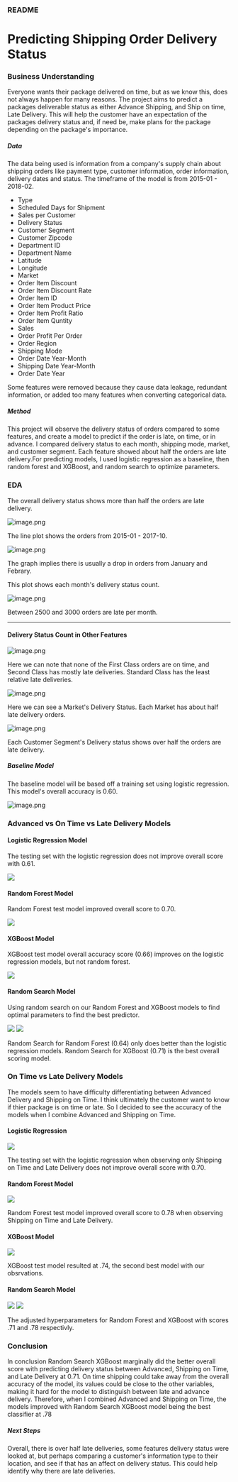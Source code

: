 ### README

# Predicting Shipping Order Delivery Status

### Business Understanding

Everyone wants their package delivered on time, but as we know this, does not always happen for many reasons. The project aims to predict a packages deliverable status as either Advance Shipping, and Ship on time, Late Delivery. This will help the customer have an expectation of the packages delivery status and, if need be, make plans for the package depending on the package's importance. 

##### Data

The data being used is information from a company's supply chain about shipping orders like payment type, customer information, order information, delivery dates and status. The timeframe of the model is from 2015-01 - 2018-02.

- Type
- Scheduled Days for Shipment
- Sales per Customer
- Delivery Status
- Customer Segment
- Customer Zipcode
- Department ID
- Department Name
- Latitude
- Longitude
- Market
- Order Item Discount
- Order Item Discount Rate
- Order Item ID
- Order Item Product Price
- Order Item Profit Ratio
- Order Item Quntity 
- Sales
- Order Profit Per Order
- Order Region
- Shipping Mode
- Order Date Year-Month
- Shipping Date Year-Month
- Order Date Year

Some features were removed because they cause data leakage, redundant information, or added too many features when converting categorical data. 

##### Method

This project will observe the delivery status of orders compared to some features, and create a model to predict if the order is late, on time, or in advance. I compared delivery status to each month, shipping mode, market, and customer segment. Each feature showed about half the orders are late delivery.For predicting models, I used logistic regression as a baseline, then random forest and XGBoost, and random search to optimize parameters. 

### EDA

The overall delivery status shows more than half the orders are late delivery. 

![image.png](img/eda_img/delivery_status_percent.png)

The line plot shows the orders from 2015-01 - 2017-10. 

![image.png](img/eda_img/delivery_status_line_plot.png)

The graph implies there is usually a drop in orders from January and Febrary.

This plot shows each month's delivery status count. 

![image.png](img/eda_img/monthly_delivery_status.png)

Between 2500 and 3000 orders are late per month. 

***

#### Delivery Status Count in Other Features

![image.png](img/eda_img/shipping_mode_delivery_status.png)

Here we can note that none of the First Class orders are on time, and Second Class has mostly late deliveries. Standard Class has the least relative late deliveries. 

![image.png](img/eda_img/market_delivery_status.png)

Here we can see a Market's Delivery Status. Each Market has about half late delivery orders. 

![image.png](img/eda_img/customer_segment_delivery_status.png)

Each Customer Segment's Delivery status shows over half the orders are late delivery. 

##### Baseline Model

The baseline model will be based off a training set using logistic regression. This model's overall accuracy is 0.60.

![image.png](img/model_img/lr_train_conf_matx.png)

### Advanced vs On Time vs Late Delivery Models

#### Logistic Regression Model

The testing set with the logistic regression does not improve overall score with 0.61.

![](img/model_img/lr_test_conf_matx.png)

#### Random Forest Model

Random Forest test model improved overall score to 0.70.

![](img/model_img/rf_test_conf_matx.png)

#### XGBoost Model

XGBoost test model overall accuracy score (0.66) improves on the logistic regression models, but not random forest. 

![](img/model_img/xgb_test_conf_matx.png)

#### Random Search Model

Using random search on our Random Forest and XGBoost models to find optimal parameters to find the best predictor. 

![](img/model_img/rs_rf_test_conf_matx.png)
![](img/model_img/rs_xgb_test_conf_matx.png)

Random Search for Random Forest (0.64) only does better than the logistic regression models. Random Search for XGBoost (0.71) is the best overall scoring model. 

### On Time vs Late Delivery Models

The models seem to have difficulty differentiating between Advanced Delivery and Shipping on Time. I think ultimately the customer want to know if thier package is on time or late. So I decided to see the accuracy of the models when I combine Advanced and Shipping on Time. 

#### Logistic Regression

![](img/model_img/ontime_late_lr.png)

The testing set with the logistic regression when observing only Shipping on Time and Late Delivery does not improve overall score with 0.70.

#### Random Forest Model

![](img/model_img/ontime_late_rf.png)

Random Forest test model improved overall score to 0.78 when observing Shipping on Time and Late Delivery.

#### XGBoost Model

![](img/model_img/ontime_late_xgb.png)

XGBoost test model resulted at .74, the second best model with our obsrvations. 

#### Random Search Model

![](img/model_img/ontime_late_randomsearch_rf.png)
![](img/model_img/ontime_late_randomsearch_xgb.png)

The adjusted hyperparameters for Random Forest and XGBoost with scores .71 and .78 respectivly. 

### Conclusion

In conclusion Random Search XGBoost marginally did the better overall score with predicting delivery status between Advanced, Shipping on Time, and Late Delivery at 0.71. On time shipping could take away from the overall accuracy of the model, its values could be close to the other variables, making it hard for the model to distinguish between late and advance delivery. Therefore, when I combined Advanced and Shipping on Time, the models improved with Random Search XGBoost model being the best classifier at .78

##### Next Steps

Overall, there is over half late deliveries, some features delivery status were looked at, but perhaps comparing a customer's information type to their location, and see if that has an affect on delivery status. This could help identify why there are late deliveries. 
